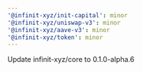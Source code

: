 ```yaml
---
'@infinit-xyz/init-capital': minor
'@infinit-xyz/uniswap-v3': minor
'@infinit-xyz/aave-v3': minor
'@infinit-xyz/token': minor
---
```


Update infinit-xyz/core to 0.1.0-alpha.6
